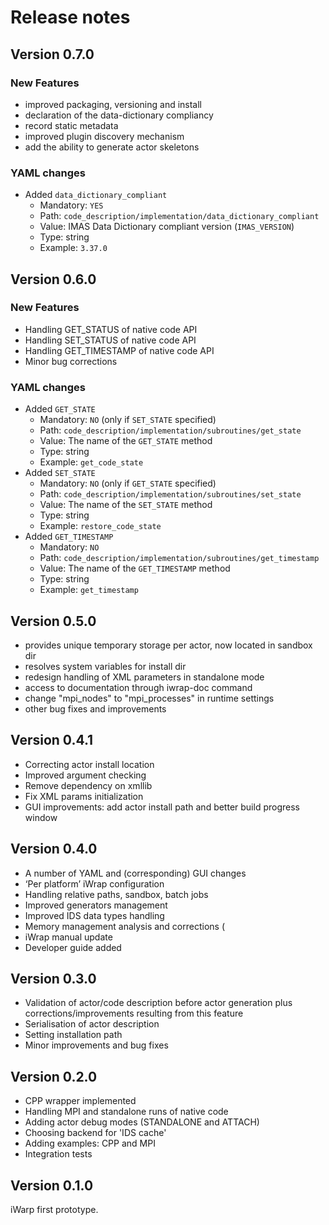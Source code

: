 # Release notes

## Version 0.7.0

### New Features
* improved packaging, versioning and install
* declaration of the data-dictionary compliancy
* record static metadata
* improved plugin discovery mechanism
* add the ability to generate actor skeletons

### YAML changes
* Added `data_dictionary_compliant`
  * Mandatory: `YES` 
  * Path: `code_description/implementation/data_dictionary_compliant`
  * Value: IMAS Data Dictionary compliant version (`IMAS_VERSION`)
  * Type: string
  * Example: `3.37.0`
  
## Version 0.6.0

### New Features
* Handling GET_STATUS of native code API
* Handling SET_STATUS of native code API
* Handling GET_TIMESTAMP of native code API
* Minor bug corrections

### YAML changes
* Added `GET_STATE`
  * Mandatory: `NO` (only if `SET_STATE` specified)
  * Path: `code_description/implementation/subroutines/get_state`
  * Value: The name of the `GET_STATE` method 
  * Type: string
  * Example: `get_code_state`
* Added `SET_STATE`
  * Mandatory: `NO` (only if `GET_STATE` specified)
  * Path: `code_description/implementation/subroutines/set_state`
  * Value: The name of the `SET_STATE` method 
  * Type: string
  * Example: `restore_code_state`
* Added `GET_TIMESTAMP`
  * Mandatory: `NO` 
  * Path: `code_description/implementation/subroutines/get_timestamp`
  * Value: The name of the `GET_TIMESTAMP` method 
  * Type: string
  * Example: `get_timestamp`

## Version 0.5.0
* provides unique temporary storage per actor, now located in sandbox dir
* resolves system variables for install dir
* redesign handling of XML parameters in standalone mode
* access to documentation through iwrap-doc command
* change "mpi_nodes" to "mpi_processes" in runtime settings
* other bug fixes and improvements

## Version 0.4.1
* Correcting actor install location
* Improved argument checking
* Remove dependency on xmllib
* Fix XML params initialization
* GUI improvements: add actor install path and better build progress window

## Version 0.4.0
* A number of YAML and (corresponding) GUI changes
* ‘Per platform’ iWrap configuration
* Handling relative paths, sandbox, batch jobs
* Improved generators management
* Improved IDS data types handling
* Memory management analysis and corrections (
* iWrap manual update
* Developer guide added

## Version 0.3.0
* Validation of actor/code description before actor generation plus corrections/improvements resulting from this feature
* Serialisation of actor description
* Setting installation path
* Minor improvements and bug fixes

## Version 0.2.0
* CPP wrapper implemented
* Handling MPI and standalone runs of native code
* Adding actor debug modes (STANDALONE and ATTACH)
* Choosing backend for 'IDS cache'
* Adding examples: CPP and MPI
* Integration tests

## Version 0.1.0
iWarp first prototype.
